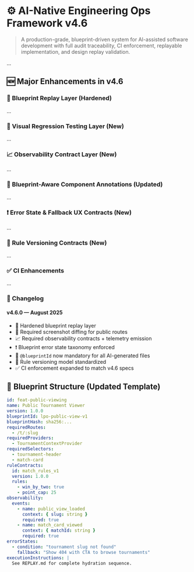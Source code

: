# ⚙️ AI-Native Engineering Ops Framework v4.6

> A production-grade, blueprint-driven system for AI-assisted software development with full audit traceability, CI enforcement, replayable implementation, and design replay validation.

...

## 🆕 Major Enhancements in v4.6

### 🔁 Blueprint Replay Layer (Hardened)
...

### 📸 Visual Regression Testing Layer (New)
...

### 📈 Observability Contract Layer (New)
...

### 🔐 Blueprint-Aware Component Annotations (Updated)
...

### ❗ Error State & Fallback UX Contracts (New)
...

### 🧬 Rule Versioning Contracts (New)
...

### ✅ CI Enhancements
...

### 📘 Changelog

#### v4.6.0 — August 2025

* 🧬 Hardened blueprint replay layer
* 📸 Required screenshot diffing for public routes
* 📈 Required observability contracts + telemetry emission
* ❗ Blueprint error state taxonomy enforced
* 🔐 `@blueprintId` now mandatory for all AI-generated files
* 🧪 Rule versioning model standardized
* ✅ CI enforcement expanded to match v4.6 specs

## 🧩 Blueprint Structure (Updated Template)
```yaml
id: feat-public-viewing
name: Public Tournament Viewer
version: 1.0.0
blueprintId: lpo-public-view-v1
blueprintHash: sha256:...
requiredRoutes:
  - /t/:slug
requiredProviders:
  - TournamentContextProvider
requiredSelectors:
  - tournament-header
  - match-card
ruleContracts:
  id: match_rules_v1
  version: 1.0.0
  rules:
    - win_by_two: true
    - point_cap: 25
observability:
  events:
    - name: public_view_loaded
      context: { slug: string }
      required: true
    - name: match_card_viewed
      context: { matchId: string }
      required: true
errorStates:
  - condition: "tournament slug not found"
    fallback: "Show 404 with CTA to browse tournaments"
executionInstructions: |
  See REPLAY.md for complete hydration sequence.
```
